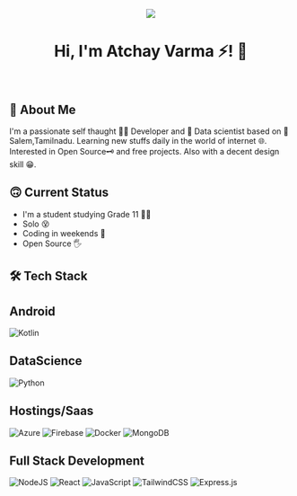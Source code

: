 

 


<p align="center">
  <img src="https://media2.giphy.com/media/PBXM1wqyxJ6b2Nf3YP/giphy.gif" />
</p>

<h1 align="center">
Hi, I'm Atchay Varma ⚡! 👋
 <br></br>
</h1>


 




## 🚀 About Me
I'm a passionate self thaught 🧑‍💻 Developer and 📅 Data scientist based on 📍Salem,Tamilnadu. Learning new stuffs daily in the world of internet 🌐.
Interested in Open Source🗝️ and free projects. Also with a decent design skill 😁.

## 🙃 Current Status
* I'm a student studying Grade 11 👨‍🎓
* Solo 😵 
* Coding in weekends 🙂
* Open Source 🖐️

## 🛠 Tech Stack

## Android

![Kotlin](https://img.shields.io/badge/kotlin-%230095D5.svg?style=for-the-badge&logo=kotlin&logoColor=white)

## DataScience

![Python](https://img.shields.io/badge/python-3670A0?style=for-the-badge&logo=python&logoColor=ffdd54)


## Hostings/Saas

![Azure](https://img.shields.io/badge/azure-%230072C6.svg?style=for-the-badge&logo=microsoftazure&logoColor=white)
![Firebase](https://img.shields.io/badge/firebase-%23039BE5.svg?style=for-the-badge&logo=firebase)
![Docker](https://img.shields.io/badge/docker-%230db7ed.svg?style=for-the-badge&logo=docker&logoColor=white)
![MongoDB](https://img.shields.io/badge/MongoDB-%234ea94b.svg?style=for-the-badge&logo=mongodb&logoColor=white)

## Full Stack Development

![NodeJS](https://img.shields.io/badge/node.js-6DA55F?style=for-the-badge&logo=node.js&logoColor=white)
![React](https://img.shields.io/badge/react-%2320232a.svg?style=for-the-badge&logo=react&logoColor=%2361DAFB)
![JavaScript](https://img.shields.io/badge/javascript-%23323330.svg?style=for-the-badge&logo=javascript&logoColor=%23F7DF1E)
![TailwindCSS](https://img.shields.io/badge/tailwindcss-%2338B2AC.svg?style=for-the-badge&logo=tailwind-css&logoColor=white)
![Express.js](https://img.shields.io/badge/express.js-%23404d59.svg?style=for-the-badge&logo=express&logoColor=%2361DAFB)
